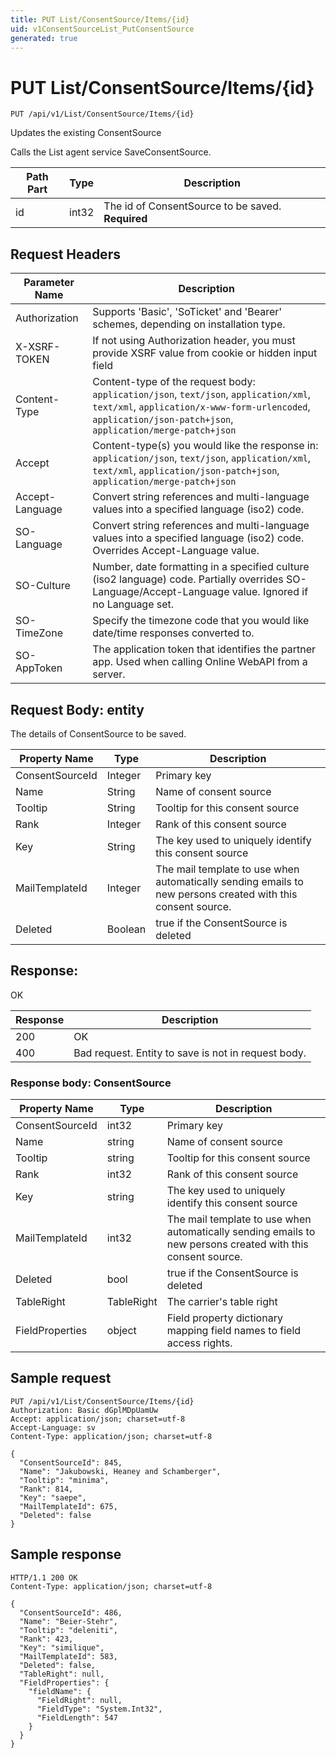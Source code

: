 ```yaml
---
title: PUT List/ConsentSource/Items/{id}
uid: v1ConsentSourceList_PutConsentSource
generated: true
---
```


# PUT List/ConsentSource/Items/{id}

```http
PUT /api/v1/List/ConsentSource/Items/{id}
```

Updates the existing ConsentSource


Calls the List agent service SaveConsentSource.





| Path Part | Type | Description |
|-----------|------|-------------|
| id | int32 | The id of ConsentSource to be saved. **Required** |



## Request Headers

| Parameter Name | Description |
|----------------|-------------|
| Authorization  | Supports 'Basic', 'SoTicket' and 'Bearer' schemes, depending on installation type. |
| X-XSRF-TOKEN   | If not using Authorization header, you must provide XSRF value from cookie or hidden input field |
| Content-Type | Content-type of the request body: `application/json`, `text/json`, `application/xml`, `text/xml`, `application/x-www-form-urlencoded`, `application/json-patch+json`, `application/merge-patch+json` |
| Accept         | Content-type(s) you would like the response in: `application/json`, `text/json`, `application/xml`, `text/xml`, `application/json-patch+json`, `application/merge-patch+json` |
| Accept-Language | Convert string references and multi-language values into a specified language (iso2) code. |
| SO-Language | Convert string references and multi-language values into a specified language (iso2) code. Overrides Accept-Language value. |
| SO-Culture | Number, date formatting in a specified culture (iso2 language) code. Partially overrides SO-Language/Accept-Language value. Ignored if no Language set. |
| SO-TimeZone | Specify the timezone code that you would like date/time responses converted to. |
| SO-AppToken | The application token that identifies the partner app. Used when calling Online WebAPI from a server. |

## Request Body: entity 

The details of ConsentSource to be saved. 

| Property Name | Type |  Description |
|----------------|------|--------------|
| ConsentSourceId | Integer | Primary key |
| Name | String | Name of consent source |
| Tooltip | String | Tooltip for this consent source |
| Rank | Integer | Rank of this consent source |
| Key | String | The key used to uniquely identify this consent source |
| MailTemplateId | Integer | The mail template to use when automatically sending emails to new persons created with this consent source. |
| Deleted | Boolean | true if the ConsentSource is deleted |

## Response:

OK

| Response | Description |
|----------------|-------------|
| 200 | OK |
| 400 | Bad request. Entity to save is not in request body. |

### Response body: ConsentSource

| Property Name | Type |  Description |
|----------------|------|--------------|
| ConsentSourceId | int32 | Primary key |
| Name | string | Name of consent source |
| Tooltip | string | Tooltip for this consent source |
| Rank | int32 | Rank of this consent source |
| Key | string | The key used to uniquely identify this consent source |
| MailTemplateId | int32 | The mail template to use when automatically sending emails to new persons created with this consent source. |
| Deleted | bool | true if the ConsentSource is deleted |
| TableRight | TableRight | The carrier's table right |
| FieldProperties | object | Field property dictionary mapping field names to field access rights. |

## Sample request

```http!
PUT /api/v1/List/ConsentSource/Items/{id}
Authorization: Basic dGplMDpUamUw
Accept: application/json; charset=utf-8
Accept-Language: sv
Content-Type: application/json; charset=utf-8

{
  "ConsentSourceId": 845,
  "Name": "Jakubowski, Heaney and Schamberger",
  "Tooltip": "minima",
  "Rank": 814,
  "Key": "saepe",
  "MailTemplateId": 675,
  "Deleted": false
}
```

## Sample response

```http_
HTTP/1.1 200 OK
Content-Type: application/json; charset=utf-8

{
  "ConsentSourceId": 486,
  "Name": "Beier-Stehr",
  "Tooltip": "deleniti",
  "Rank": 423,
  "Key": "similique",
  "MailTemplateId": 583,
  "Deleted": false,
  "TableRight": null,
  "FieldProperties": {
    "fieldName": {
      "FieldRight": null,
      "FieldType": "System.Int32",
      "FieldLength": 547
    }
  }
}
```